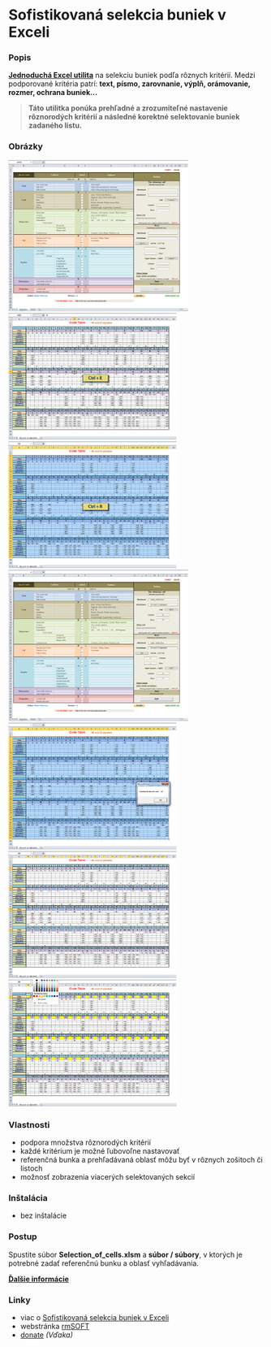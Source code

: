 Sofistikovaná selekcia buniek v Exceli
======================================

### Popis

**[Jednoduchá Excel utilita][1]** na selekciu buniek podľa rôznych kritérií. Medzi podporované kritéria patrí: **text, písmo, zarovnanie, výplň, orámovanie, rozmer, 
ochrana buniek...**

> **Táto utilitka ponúka prehľadné a zrozumiteľné nastavenie rôznorodých kritérií a následné korektné selektovanie buniek zadaného listu.**


### Obrázky

<img src="https://raw.githubusercontent.com/mesaros/sophisticated-selection-of-cells-in-excel/master/screenshots/sophisticated-selection-of-cells-in-excel-01.png" width="354px" />

<img src="https://raw.githubusercontent.com/mesaros/sophisticated-selection-of-cells-in-excel/master/screenshots/sophisticated-selection-of-cells-in-excel-02.png" width="331px" />

<img src="https://raw.githubusercontent.com/mesaros/sophisticated-selection-of-cells-in-excel/master/screenshots/sophisticated-selection-of-cells-in-excel-03.png" width="331px" />

<img src="https://raw.githubusercontent.com/mesaros/sophisticated-selection-of-cells-in-excel/master/screenshots/sophisticated-selection-of-cells-in-excel-04.png" width="354px" />

<img src="https://raw.githubusercontent.com/mesaros/sophisticated-selection-of-cells-in-excel/master/screenshots/sophisticated-selection-of-cells-in-excel-05.png" width="331px" />

<img src="https://raw.githubusercontent.com/mesaros/sophisticated-selection-of-cells-in-excel/master/screenshots/sophisticated-selection-of-cells-in-excel-06.png" width="331px" />

<img src="https://raw.githubusercontent.com/mesaros/sophisticated-selection-of-cells-in-excel/master/screenshots/sophisticated-selection-of-cells-in-excel-07.png" width="331px" />


### Vlastnosti

- podpora množstva rôznorodých kritérií
- každé kritérium je možné ľubovoľne nastavovať
- referenčná bunka a prehľadávaná oblasť môžu byť v rôznych zošitoch či listoch
- možnosť zobrazenia viacerých selektovaných sekcií


### Inštalácia

- bez inštalácie


### Postup

Spustite súbor **Selection_of_cells.xlsm** a **súbor / súbory**, v ktorých je potrebné zadať referenčnú bunku a oblasť vyhľadávania.

**[Ďalšie informácie][1]**


### Linky

- viac o [Sofistikovaná selekcia buniek v Exceli][1]
- webstránka [rmSOFT][2]
- [donate][3] *(Vďaka)*


[1]: http://www.rmsoft.sk/sk/portfolio/programatorske-prace/utility/sofistikovana-selekcia-buniek-v-exceli
[2]: http://www.rmsoft.sk/sk
[3]: https://www.paypal.com/cgi-bin/webscr?cmd=_s-xclick&hosted_button_id=BB4D8Y28YZDH6 "Vďaka za podporu"
